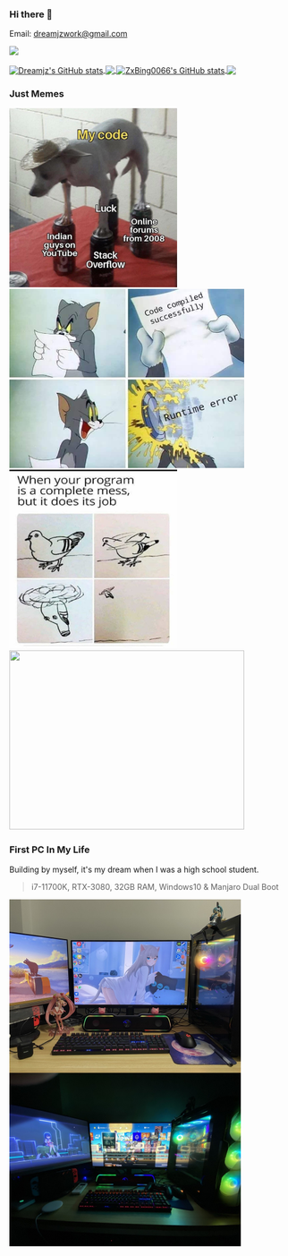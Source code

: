### Hi there 👋
Email: dreamjzwork@gmail.com
<!--
**dreamjz/dreamjz** is a ✨ _special_ ✨ repository because its `README.md` (this file) appears on your GitHub profile.

Here are some ideas to get you started:

- 🔭 I’m currently working on ...
- 🌱 I’m currently learning ...
- 👯 I’m looking to collaborate on ...
- 🤔 I’m looking for help with ...
- 💬 Ask me about ...
- 📫 How to reach me: ...
- 😄 Pronouns: ...
- ⚡ Fun fact: ...
-->

<!-- 
  If you prefer to use your own Moe-Counter
  please refer to the tutorial 
  in its original repo: https://github.com/journey-ad/Moe-Counter
  and deploy it to the Replit or Glitch
-->
![](https://political-capable-roll.glitch.me/get/@dreamjz?theme=rule34)

<div>
  <a href="https://github.com/anuraghazra/github-readme-stats#gh-light-mode-only">
    <img align="center" src="https://github-readme-stats.vercel.app/api?username=dreamjz&count_private=true&show_icons=true" alt="Dreamjz's GitHub stats" />
    <img align="center" src="https://github-readme-stats.vercel.app/api/top-langs/?username=dreamjz&hide=html,scss,javascript,cmake,css&show_icons=true&layout=compact" />
  </a>
  <a href="https://github.com/anuraghazra/github-readme-stats#gh-dark-mode-only">
    <img align="center" src="https://github-readme-stats.vercel.app/api?username=dreamjz&count_private=true&show_icons=true&theme=radical" alt="ZxBing0066's GitHub stats" />
    <img align="center" src="https://github-readme-stats.vercel.app/api/top-langs/?username=dreamjz&hide=html,scss,javascript,cmake,css&show_icons=true&theme=radical&layout=compact" />
  </a>
</div>

### Just Memes

<div>
  <img src="https://raw.githubusercontent.com/dreamjz/pics/main/pics/2023/202310152217098.jpeg" width="300" height="320" /> 
  <img src="https://raw.githubusercontent.com/dreamjz/pics/main/pics/2023/202310152220109.jpeg"  width="420" height="320" /> 
  <img src="https://raw.githubusercontent.com/dreamjz/pics/main/pics/2023/202310152309514.jpeg" width="300" height="320" /> 
  <img src="https://raw.githubusercontent.com/dreamjz/pics/main/pics/2023/202310152311241.gif" width="420" height="320" />
</div>

### First PC In My Life
Building by myself, it's my dream when I was a high school student.


>  i7-11700K, RTX-3080, 32GB RAM, Windows10 & Manjaro Dual Boot

<div>
  <img align="center" src="https://raw.githubusercontent.com/dreamjz/pics/main/pics/-1dd9c802b91cd7cf.c41cb30e.jpg" width="414" /> 
  <img align="center" src="https://raw.githubusercontent.com/dreamjz/pics/main/pics/dognhetfsa.jpg" width="414"/>
</div>

